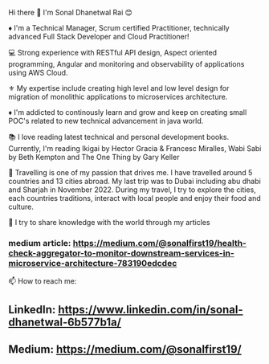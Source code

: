 Hi there 👋 I'm Sonal Dhanetwal Rai 😊

♦︎ I'm a Technical Manager, Scrum certified Practitioner, technically advanced Full Stack Developer and Cloud Practitioner!

💻 Strong experience with RESTful API design, Aspect oriented programming, Angular and monitoring and observability of applications using AWS Cloud.

⚜️ My expertise include creating high level and low level design for migration of monolithic applications to microservices architecture.

♦︎ I'm addicted to continously learn and grow and keep on creating small POC's related to new technical advancement in java world.

📚 I love reading latest technical and personal development books. Currently, I'm reading Ikigai by Hector Gracia & Francesc Miralles, Wabi Sabi by Beth Kempton and The One Thing by Gary Keller

🛫 Travelling is one of my passion that drives me. I have travelled around 5 countries and 13 cities abroad. My last trip was to Dubai including abu dhabi and Sharjah in November 2022. During my travel, I try to explore the cities, each countries traditions, interact with local people and enjoy their food and culture.

📝 I try to share knowledge with the world through my articles
### medium article: https://medium.com/@sonalfirst19/health-check-aggregator-to-monitor-downstream-services-in-microservice-architecture-783190edcdec

📫 How to reach me:
##  LinkedIn: https://www.linkedin.com/in/sonal-dhanetwal-6b577b1a/
##  Medium: https://medium.com/@sonalfirst19/
